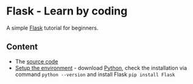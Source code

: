# Flask - Learn by coding
A simple [Flask](http://flask.pocoo.org/) tutorial for beginners.

## Content
 - The [source code](/src)
 - [Setup the environment](https://docs.appseed.us/tutorials/flask-learn-by-coding/flask-setup-python-environment/) - download [Python](https://www.python.org/), check the installation via command `python --version` and install Flask `pip install Flask`

